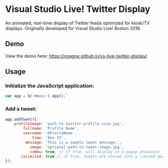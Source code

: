 # Visual Studio Live! Twitter Display
An animated, real-time display of Twitter feeds optimized for kiosk/TV displays. Originally developed for Visual Studio Live! Boston 2016.

## Demo
View the demo here: https://ngagne.github.io/vs-live-twitter-display/

## Usage
### Initialize the JavaScript application: 
```js
var app = $('#main').App();`
```
### Add a tweet: 
```js
app.addTweet({
    profileImage: 'path-to-twitter-profile-icon.jpg',
        fullname: 'Profile Name',
        username: '@ProileName',
            time: 'Nov 29',
         message: 'This is a sample tweet message.',
           image: 'optional-path-to-tweet-image.jpg',
           isNew: true, // if true, will display in a popup animation
       isLimited: true // if true, tweets are stored into a limited queue
});
```
